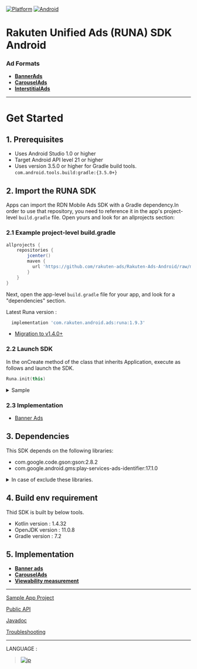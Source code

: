 <div id="top"></div>

[![Platform](http://img.shields.io/badge/platform-Android-brightgreen.svg?style=flat)](https://developer.android.com)
[![Android](http://img.shields.io/badge/support-API_Level_15+-blue.svg?style=flat)](https://developer.android.com)

# Rakuten Unified Ads (RUNA) SDK Android

### Ad Formats

- **[BannerAds](./doc/bannerads/README.md)**
- **[CarouselAds](./doc/carouselads/README.md)**
- **[InterstitialAds](./doc/interstitialads/README.md)**

---

# Get Started

<div id="prerequisites"></div>

## 1. Prerequisites

- Uses Android Studio 1.0 or higher
- Target Android API level 21 or higher
- Uses version 3.5.0 or higher for Gradle build tools.<br>`com.android.tools.build:gradle:{3.5.0+}`

<div id="import_sdk"></div>

## 2. Import the RUNA SDK

Apps can import the RDN Mobile Ads SDK with a Gradle dependency.In order to use that repository, you need to reference it in the app's project-level `build.gradle` file. Open yours and look for an allprojects section:

### 2.1 Example project-level build.gradle

```groovy
allprojects {
    repositories {
        jcenter()
        maven {
          url 'https://github.com/rakuten-ads/Rakuten-Ads-Android/raw/master/maven'
        }
    }
}
```

Next, open the app-level `build.gradle` file for your app, and look for a "dependencies" section.

Latest Runa version :

```groovy
  implementation 'com.rakuten.android.ads:runa:1.9.3'
```

- [Migration to v1.4.0+](./doc/migration/README.md)

### 2.2 Launch SDK

In the onCreate method of the class that inherits Application, execute as follows and launch the SDK.

```kotlin
Runa.init(this)
```

<details>
<summary>Sample</summary>

```kotlin
class Application : Application() {

    override fun onCreate() {
        super.onCreate()
        Runa.init(this)
    }
}
```

</details>

### 2.3 Implementation

- [Banner Ads](./doc/bannerads/README.md)

## 3. Dependencies

This SDK depends on the following libraries:

- com.google.code.gson:gson:2.8.2
- com.google.android.gms:play-services-ads-identifier:17.1.0

<details>
<summary>In case of exclude these libraries.</summary>

If you are already using these libraries, you can exclude them in the following ways to avoid conflicts:

```
implementation("com.rakuten.android.ads:runa:X.X.X") {
    exclude group: "com.google.android.gms", module: "play-services-ads-identifier"
    exclude group: "com.google.code.gson", module: "gson"
}
```

> X.X.X : Using version.
>
> ※ Exclude it with [`exclude`](https://docs.gradle.org/current/javadoc/org/gradle/api/artifacts/ModuleDependency.html#exclude-java.util.Map-) if it is already used and duplicated.

</details>

## 4. Build env requirement

Thid SDK is built by below tools.

- Kotlin version : 1.4.32
- OpenJDK version : 11.0.8
- Gradle version : 7.2

## 5. Implementation

- **[Banner ads](./doc/bannerads/README.md)**
- **[CarouselAds](./doc/carouselads/README.md)**
- **[Viewability measurement](./doc/viewability/README.md)**

---

[Sample App Project](https://github.com/rakuten-ads/Rakuten-Ads-Android-Sample)

[Public API](./doc/api/README.md)

[Javadoc](https://rakuten-ads.github.io/products/runa/android/javadoc/index.html)

[Troubleshooting](./doc/troubleshoot/README.md)

---

LANGUAGE :

> [![jp](./doc/img/lang/ja.png)](./doc/ja)
